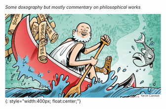 *Some doxography but mostly commentary on philosophical works*

![TE image](/images/index.jpg){: style="width:400px; float:center;"}
